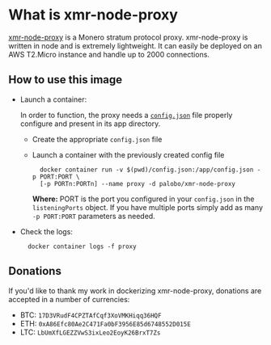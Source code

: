 # What is xmr-node-proxy 

[xmr-node-proxy](https://github.com/Snipa22/xmr-node-proxy) is a Monero stratum protocol proxy. xmr-node-proxy is written in node and is extremely lightweight. It can easily be deployed on an AWS T2.Micro instance and handle up to 2000 connections. 

## How to use this image


- Launch a container:

    In order to function, the proxy needs a [`config.json`](https://github.com/Snipa22/xmr-node-proxy/blob/master/config_example.json) file properly configure and present in its app directory. 

    - Create the appropriate `config.json` file
    - Launch a container with the previously created config file

            docker container run -v $(pwd)/config.json:/app/config.json -p PORT:PORT \
            [-p PORTn:PORTn] --name proxy -d palobo/xmr-node-proxy

        **Where:** PORT is the port you configured in your `config.json` in the `listeningPorts` object. If you have multiple ports simply add as many `-p PORT:PORT` parameters as needed.

- Check the logs:

        docker container logs -f proxy


## Donations

If you'd like to thank my work in dockerizing xmr-node-proxy, donations are accepted in a number of currencies:

- BTC: `17D3VRudF4CPZTAfCqf3XoVMKHiqq36HQF`
- ETH: `0xA86Efc80Ae2C471Fa0bF3956E85d6748552D015E`
- LTC: `LbUmXfLGEZZVwS3ixLeo2EoyK26BrxT7Zs`
